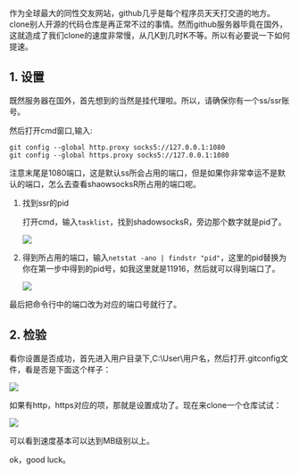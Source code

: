 

作为全球最大的同性交友网站，github几乎是每个程序员天天打交道的地方。clone别人开源的代码仓库是再正常不过的事情。然而github服务器毕竟在国外，这就造成了我们clone的速度非常慢，从几K到几时K不等。所以有必要说一下如何提速。

<!-- more -->

## 1. 设置

既然服务器在国外，首先想到的当然是挂代理啦。所以，请确保你有一个ss/ssr账号。

然后打开cmd窗口,输入:

```
git config --global http.proxy socks5://127.0.0.1:1080
git config --global https.proxy socks5://127.0.0.1:1080
```

注意末尾是1080端口，这是默认ss所会占用的端口，但是如果你非常幸运不是默认的端口，怎么去查看shaowsocksR所占用的端口呢。

1. 找到ssr的pid

   打开cmd，输入`tasklist`，找到shadowsocksR，旁边那个数字就是pid了。

   ![](https://pic.superbed.cn/item/5dbaa12abd461d945a7d03a3.jpg)

2. 得到所占用的端口，输入`netstat -ano | findstr "pid"`，这里的pid替换为你在第一步中得到的pid号，如我这里就是11916，然后就可以得到端口了。

   ![](https://pic.superbed.cn/item/5dbaa188bd461d945a7d07f0.jpg)

最后把命令行中的端口改为对应的端口号就行了。

## 2. 检验

看你设置是否成功，首先进入用户目录下,C:\User\用户名，然后打开.gitconfig文件，看是否是下面这个样子：

![](https://pic.superbed.cn/item/5dbaa207bd461d945a7d0ca0.jpg)

如果有http，https对应的项，那就是设置成功了。现在来clone一个仓库试试：

![](https://pic.superbed.cn/item/5dbaa25dbd461d945a7d10a1.jpg)

可以看到速度基本可以达到MB级别以上。

ok，good luck。